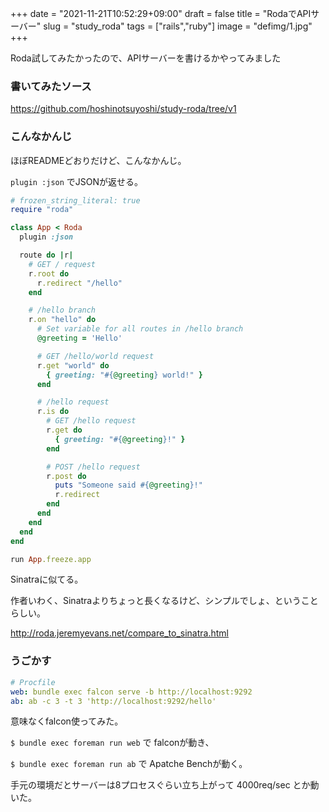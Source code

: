 +++
date = "2021-11-21T10:52:29+09:00"
draft = false
title = "RodaでAPIサーバー"
slug = "study_roda"
tags = ["rails","ruby"]
image = "defimg/1.jpg"
+++

Roda試してみたかったので、APIサーバーを書けるかやってみました

<!--more-->

### 書いてみたソース

https://github.com/hoshinotsuyoshi/study-roda/tree/v1

### こんなかんじ

ほぼREADMEどおりだけど、こんなかんじ。

`plugin :json` でJSONが返せる。

```ruby
# frozen_string_literal: true
require "roda"

class App < Roda
  plugin :json

  route do |r|
    # GET / request
    r.root do
      r.redirect "/hello"
    end

    # /hello branch
    r.on "hello" do
      # Set variable for all routes in /hello branch
      @greeting = 'Hello'

      # GET /hello/world request
      r.get "world" do
        { greeting: "#{@greeting} world!" }
      end

      # /hello request
      r.is do
        # GET /hello request
        r.get do
          { greeting: "#{@greeting}!" }
        end

        # POST /hello request
        r.post do
          puts "Someone said #{@greeting}!"
          r.redirect
        end
      end
    end
  end
end

run App.freeze.app
```

Sinatraに似てる。

作者いわく、Sinatraよりちょっと長くなるけど、シンプルでしょ、ということらしい。

http://roda.jeremyevans.net/compare_to_sinatra.html


### うごかす

```yaml
# Procfile
web: bundle exec falcon serve -b http://localhost:9292
ab: ab -c 3 -t 3 'http://localhost:9292/hello'
```

意味なくfalcon使ってみた。

`$ bundle exec foreman run web` で falconが動き、

`$ bundle exec foreman run ab` で Apatche Benchが動く。

手元の環境だとサーバーは8プロセスぐらい立ち上がって 4000req/sec とか動いた。


<script type="text/javascript" src="/js/prism.js" async></script>

